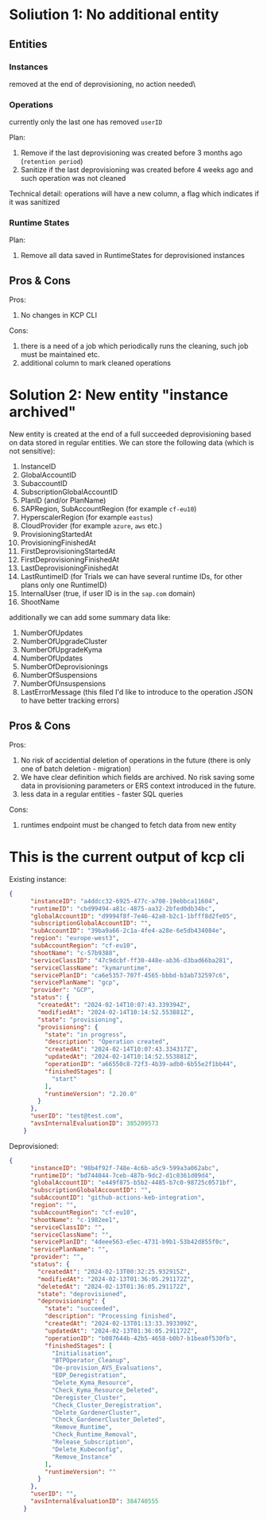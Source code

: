 # Soliution 1: No additional entity

## Entities

### Instances 

removed at the end of deprovisioning, no action needed\

### Operations

currently only the last one has removed `userID`

Plan:
1. Remove  if the last deprovisioning was created before 3 months ago (`retention period`)
2. Sanitize if the last deprovisioning was created before 4 weeks ago and such operation was not cleaned

Technical detail: operations will have a new column, a flag which indicates if it was sanitized

### Runtime States

Plan:
1. Remove all data saved in RuntimeStates for deprovisioned instances

## Pros & Cons

Pros:
1. No changes in KCP CLI

Cons:
1. there is a need of a job which periodically runs the cleaning, such job must be maintained etc.
2. additional column to mark cleaned operations

# Solution 2: New entity "instance archived"

New entity is created at the end of a full succeeded deprovisioning based on data stored in regular entities.
We can store the following data (which is not sensitive):

1. InstanceID
2. GlobalAccountID
2. SubaccountID
3. SubscriptionGlobalAccountID
4. PlanID (and/or PlanName)
5. SAPRegion, SubAccountRegion (for example `cf-eu10`)
6. HyperscalerRegion (for example `eastus`)
7. CloudProvider (for example `azure`, `aws` etc.)
7. ProvisioningStartedAt
8. ProvisioningFinishedAt
9. FirstDeprovisioningStartedAt
10. FirstDeprovisioningFinishedAt
11. LastDeprovisioningFinishedAt
12. LastRuntimeID (for Trials we can have several runtime IDs, for other plans only one RuntimeID)
13. InternalUser (true, if user ID is in the `sap.com` domain)
14. ShootName

additionally we can add some summary data like:

1. NumberOfUpdates
2. NumberOfUpgradeCluster
3. NumberOfUpgradeKyma
4. NumberOfUpdates
4. NumberOfDeprovisionings
5. NumberOfSuspensions
6. NumberOfUnsuspensions
7. LastErrorMessage (this filed I'd like to introduce to the operation JSON to have better tracking errors)

## Pros & Cons

Pros:
1. No risk of accidential deletion of operations in the future (there is only one of batch deletion - migration)
2. We have clear definition which fields are archived. No risk saving some data in provisioning parameters or ERS context introduced in the future.
3. less data in a regular entities - faster SQL queries

Cons:
1. runtimes endpoint must be changed to fetch data from new entity


# This is the current output of kcp cli

Existing instance:
```json
{
      "instanceID": "a4ddcc32-6925-477c-a708-19ebbca11604",
      "runtimeID": "cbd99494-a81c-4875-aa32-2bfed0db34bc",
      "globalAccountID": "d9994f8f-7e46-42a8-b2c1-1bfff8d2fe05",
      "subscriptionGlobalAccountID": "",
      "subAccountID": "39ba9a66-2c1a-4fe4-a28e-6e5db434084e",
      "region": "europe-west3",
      "subAccountRegion": "cf-eu10",
      "shootName": "c-57b9388",
      "serviceClassID": "47c9dcbf-ff30-448e-ab36-d3bad66ba281",
      "serviceClassName": "kymaruntime",
      "servicePlanID": "ca6e5357-707f-4565-bbbd-b3ab732597c6",
      "servicePlanName": "gcp",
      "provider": "GCP",
      "status": {
        "createdAt": "2024-02-14T10:07:43.339394Z",
        "modifiedAt": "2024-02-14T10:14:52.553881Z",
        "state": "provisioning",
        "provisioning": {
          "state": "in progress",
          "description": "Operation created",
          "createdAt": "2024-02-14T10:07:43.334317Z",
          "updatedAt": "2024-02-14T10:14:52.553881Z",
          "operationID": "a66550c8-72f3-4b39-adb0-6b55e2f1bb44",
          "finishedStages": [
            "start"
          ],
          "runtimeVersion": "2.20.0"
        }
      },
      "userID": "test@test.com",
      "avsInternalEvaluationID": 385209573
    }
```

Deprovisioned:
```json
{
      "instanceID": "98b4f92f-748e-4c6b-a5c9-599a3a062abc",
      "runtimeID": "bd744044-7ceb-487b-9dc2-d1c0361d09d4",
      "globalAccountID": "e449f875-b5b2-4485-b7c0-98725c0571bf",
      "subscriptionGlobalAccountID": "",
      "subAccountID": "github-actions-keb-integration",
      "region": "",
      "subAccountRegion": "cf-eu10",
      "shootName": "c-1982ee1",
      "serviceClassID": "",
      "serviceClassName": "",
      "servicePlanID": "4deee563-e5ec-4731-b9b1-53b42d855f0c",
      "servicePlanName": "",
      "provider": "",
      "status": {
        "createdAt": "2024-02-13T00:32:25.932915Z",
        "modifiedAt": "2024-02-13T01:36:05.291172Z",
        "deletedAt": "2024-02-13T01:36:05.291172Z",
        "state": "deprovisioned",
        "deprovisioning": {
          "state": "succeeded",
          "description": "Processing finished",
          "createdAt": "2024-02-13T01:13:33.393309Z",
          "updatedAt": "2024-02-13T01:36:05.291172Z",
          "operationID": "b087644b-42b5-4658-b0b7-b1bea0f530fb",
          "finishedStages": [
            "Initialisation",
            "BTPOperator_Cleanup",
            "De-provision_AVS_Evaluations",
            "EDP_Deregistration",
            "Delete_Kyma_Resource",
            "Check_Kyma_Resource_Deleted",
            "Deregister_Cluster",
            "Check_Cluster_Deregistration",
            "Delete_GardenerCluster",
            "Check_GardenerCluster_Deleted",
            "Remove_Runtime",
            "Check_Runtime_Removal",
            "Release_Subscription",
            "Delete_Kubeconfig",
            "Remove_Instance"
          ],
          "runtimeVersion": ""
        }
      },
      "userID": "",
      "avsInternalEvaluationID": 384740555
    }
```
